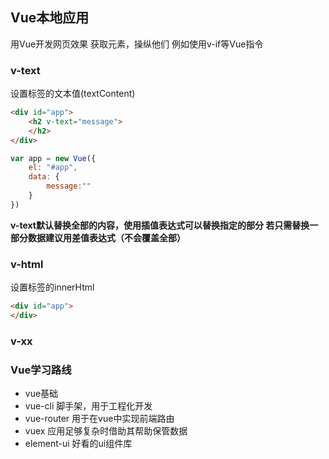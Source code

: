 ## Vue本地应用
用Vue开发网页效果
获取元素，操纵他们
例如使用v-if等Vue指令

### v-text
设置标签的文本值(textContent)
```html
<div id="app">
	<h2 v-text="message">
	</h2>
</div>
```
```javascript
var app = new Vue({
	el: "#app",
	data: {
		message:""
	}
})
```
**v-text默认替换全部的内容，使用插值表达式可以替换指定的部分
若只需替换一部分数据建议用差值表达式（不会覆盖全部）**


### v-html
设置标签的innerHtml
```html
<div id="app">
</div>
```


### v-xx



### Vue学习路线

 - vue基础
 - vue-cli 脚手架，用于工程化开发 
 - vue-router 用于在vue中实现前端路由
 - vuex 应用足够复杂时借助其帮助保管数据
 - element-ui  好看的ui组件库
  
